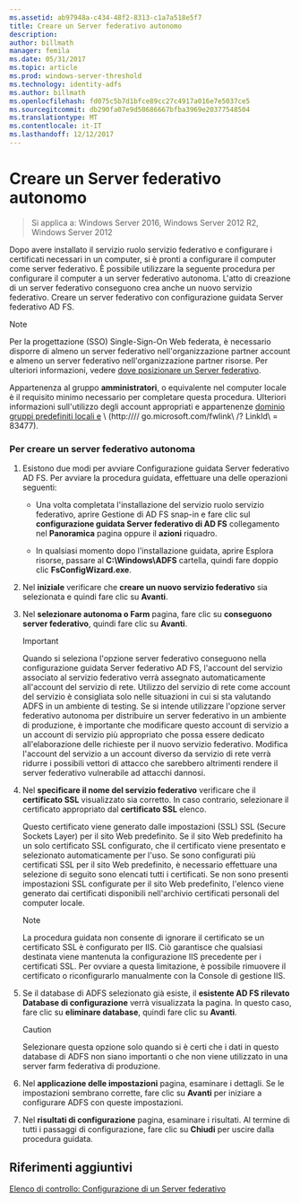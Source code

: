 ```yaml
---
ms.assetid: ab97948a-c434-48f2-8313-c1a7a518e5f7
title: Creare un Server federativo autonomo
description: 
author: billmath
manager: femila
ms.date: 05/31/2017
ms.topic: article
ms.prod: windows-server-threshold
ms.technology: identity-adfs
ms.author: billmath
ms.openlocfilehash: fd075c5b7d1bfce89cc27c4917a016e7e5037ce5
ms.sourcegitcommit: db290fa07e9d50686667bfba3969e20377548504
ms.translationtype: MT
ms.contentlocale: it-IT
ms.lasthandoff: 12/12/2017
---
```

# <a name="create-a-stand-alone-federation-server"></a>Creare un Server federativo autonomo

>Si applica a: Windows Server 2016, Windows Server 2012 R2, Windows Server 2012

Dopo avere installato il servizio ruolo servizio federativo e configurare i certificati necessari in un computer, si è pronti a configurare il computer come server federativo. È possibile utilizzare la seguente procedura per configurare il computer a un server federativo autonoma. L'atto di creazione di un server federativo conseguono crea anche un nuovo servizio federativo. Creare un server federativo con configurazione guidata Server federativo AD FS.  
  
> [!NOTE]  
> Per la progettazione \(SSO\) Single\-Sign\-On Web federata, è necessario disporre di almeno un server federativo nell'organizzazione partner account e almeno un server federativo nell'organizzazione partner risorse. Per ulteriori informazioni, vedere [dove posizionare un Server federativo](https://technet.microsoft.com/library/dd807127.aspx).  
  
Appartenenza al gruppo **amministratori**, o equivalente nel computer locale è il requisito minimo necessario per completare questa procedura.  Ulteriori informazioni sull'utilizzo degli account appropriati e appartenenze [dominio gruppi predefiniti locali e](https://go.microsoft.com/fwlink/?LinkId=83477) \ (http:///\/ go.microsoft.com\/fwlink\ /? LinkId\ = 83477\).   
  
### <a name="to-create-a-stand-alone-federation-server"></a>Per creare un server federativo autonoma  
  
1.  Esistono due modi per avviare Configurazione guidata Server federativo AD FS. Per avviare la procedura guidata, effettuare una delle operazioni seguenti:  
  
    -   Una volta completata l'installazione del servizio ruolo servizio federativo, aprire Gestione di AD FS snap-in e fare clic sul **configurazione guidata Server federativo di AD FS** collegamento nel **Panoramica** pagina oppure il **azioni** riquadro.  
  
    -   In qualsiasi momento dopo l'installazione guidata, aprire Esplora risorse, passare al **C:\\Windows\\ADFS** cartella, quindi fare doppio clic **FsConfigWizard.exe**.  
  
2.  Nel **iniziale** verificare che **creare un nuovo servizio federativo** sia selezionata e quindi fare clic su **Avanti**.  
  
3.  Nel **selezionare autonoma o Farm** pagina, fare clic su **conseguono server federativo**, quindi fare clic su **Avanti**.  
  
    > [!IMPORTANT]  
    > Quando si seleziona l'opzione server federativo conseguono nella configurazione guidata Server federativo AD FS, l'account del servizio associato al servizio federativo verrà assegnato automaticamente all'account del servizio di rete. Utilizzo del servizio di rete come account del servizio è consigliata solo nelle situazioni in cui si sta valutando ADFS in un ambiente di testing. Se si intende utilizzare l'opzione server federativo autonoma per distribuire un server federativo in un ambiente di produzione, è importante che modificare questo account di servizio a un account di servizio più appropriato che possa essere dedicato all'elaborazione delle richieste per il nuovo servizio federativo. Modifica l'account del servizio a un account diverso da servizio di rete verrà ridurre i possibili vettori di attacco che sarebbero altrimenti rendere il server federativo vulnerabile ad attacchi dannosi.  
  
4.  Nel **specificare il nome del servizio federativo** verificare che il **certificato SSL** visualizzato sia corretto. In caso contrario, selezionare il certificato appropriato dal **certificato SSL** elenco.  
  
    Questo certificato viene generato dalle impostazioni \(SSL\) SSL (Secure Sockets Layer) per il sito Web predefinito. Se il sito Web predefinito ha un solo certificato SSL configurato, che il certificato viene presentato e selezionato automaticamente per l'uso. Se sono configurati più certificati SSL per il sito Web predefinito, è necessario effettuare una selezione di seguito sono elencati tutti i certificati. Se non sono presenti impostazioni SSL configurate per il sito Web predefinito, l'elenco viene generato dai certificati disponibili nell'archivio certificati personali del computer locale.  
  
    > [!NOTE]  
    > La procedura guidata non consente di ignorare il certificato se un certificato SSL è configurato per IIS. Ciò garantisce che qualsiasi destinata viene mantenuta la configurazione IIS precedente per i certificati SSL. Per ovviare a questa limitazione, è possibile rimuovere il certificato o riconfigurarlo manualmente con la Console di gestione IIS.  
  
5.  Se il database di ADFS selezionato già esiste, il **esistente AD FS rilevato Database di configurazione** verrà visualizzata la pagina. In questo caso, fare clic su **eliminare database**, quindi fare clic su **Avanti**.  
  
    > [!CAUTION]  
    > Selezionare questa opzione solo quando si è certi che i dati in questo database di ADFS non siano importanti o che non viene utilizzato in una server farm federativa di produzione.  
  
6.  Nel **applicazione delle impostazioni** pagina, esaminare i dettagli. Se le impostazioni sembrano corrette, fare clic su **Avanti** per iniziare a configurare ADFS con queste impostazioni.  
  
7.  Nel **risultati di configurazione** pagina, esaminare i risultati. Al termine di tutti i passaggi di configurazione, fare clic su **Chiudi** per uscire dalla procedura guidata.  
  
## <a name="additional-references"></a>Riferimenti aggiuntivi  
[Elenco di controllo: Configurazione di un Server federativo](Checklist--Setting-Up-a-Federation-Server.md)  
  

